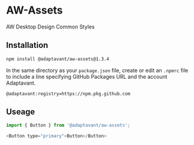 # AW-Assets
AW Desktop Design Common Styles

## Installation
```bash
npm install @adaptavant/aw-assets@1.3.4
```
In the same directory as your `package.json` file, create or edit an `.npmrc` file to include a line specifying GitHub Packages URL and the account Adaptavant.

```
@adaptavant:registry=https://npm.pkg.github.com
```
## Useage
```javascript
import { Button } from '@adaptavant/aw-assets';

<Button type="primary">Button</Button>
```